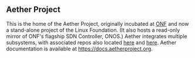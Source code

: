 ## Aether Project

This is the home of the Aether Project, originally incubated at 
[ONF](https://opennetworking.org) and now a stand-alone
project of the Linux Foundation. (It also hosts a read-only mirror of ONF's flagship 
SDN Controller, ONOS.) Aether integrates multiple subsystems, with associated repos also
located [here](https://github.com/onosproject/) and [here](https://github.com/omec-project/).
Aether documentation is available at https://docs.aetherproject.org.
